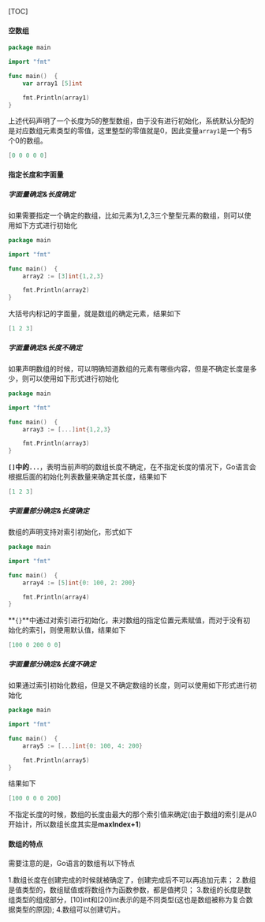 [TOC]

#### 空数组

```Go
package main

import "fmt"

func main()  {
	var array1 [5]int

	fmt.Println(array1)
}
```

上述代码声明了一个长度为5的整型数组，由于没有进行初始化，系统默认分配的是对应数组元素类型的零值，这里整型的零值就是0，因此变量```array1```是一个有5个0的数组。

```Go
[0 0 0 0 0]
```

#### 指定长度和字面量

##### 字面量确定&长度确定

如果需要指定一个确定的数组，比如元素为1,2,3三个整型元素的数组，则可以使用如下方式进行初始化

```Go
package main

import "fmt"

func main()  {
	array2 := [3]int{1,2,3}

	fmt.Println(array2)
}
```

大括号内标记的字面量，就是数组的确定元素，结果如下

```Go
[1 2 3]
```

##### 字面量确定&长度不确定

如果声明数组的时候，可以明确知道数组的元素有哪些内容，但是不确定长度是多少，则可以使用如下形式进行初始化

```Go
package main

import "fmt"

func main()  {
	array3 := [...]int{1,2,3}

	fmt.Println(array3)
}
```

**```[]```**中的**```...```**，表明当前声明的数组长度不确定，在不指定长度的情况下，Go语言会根据后面的初始化列表数量来确定其长度，结果如下

```Go
[1 2 3]
```

##### 字面量部分确定&长度确定

数组的声明支持对索引初始化，形式如下

```Go
package main

import "fmt"

func main()  {
	array4 := [5]int{0: 100, 2: 200}

	fmt.Println(array4)
}
```

**```{}```**中通过对索引进行初始化，来对数组的指定位置元素赋值，而对于没有初始化的索引，则使用默认值，结果如下

```Go
[100 0 200 0 0]
```

##### 字面量部分确定&长度不确定

如果通过索引初始化数组，但是又不确定数组的长度，则可以使用如下形式进行初始化

```Go
package main

import "fmt"

func main()  {
	array5 := [...]int{0: 100, 4: 200}

	fmt.Println(array5)
}
```

结果如下

```Go
[100 0 0 0 200]
```

不指定长度的时候，数组的长度由最大的那个索引值来确定(由于数组的索引是从0开始计，所以数组长度其实是**maxIndex+1**)

#### 数组的特点

需要注意的是，Go语言的数组有以下特点

1.数组长度在创建完成的时候就被确定了，创建完成后不可以再追加元素；
2.数组是值类型的，数组赋值或将数组作为函数参数，都是值拷贝；
3.数组的长度是数组类型的组成部分，[10]int和[20]int表示的是不同类型(这也是数组被称为复合数据类型的原因);
4.数组可以创建切片。
